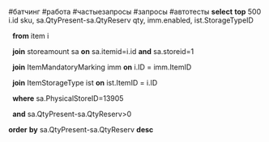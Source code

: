 #батчинг  #работа  #частыезапросы #запросы #автотесты 
**select** **top** 500 i.id sku, sa.QtyPresent-sa.QtyReserv qty, imm.enabled, ist.StorageTypeID

  **from** item i

  **join** storeamount sa **on** sa.itemid=i.id **and** sa.storeid=1

  **join** ItemMandatoryMarking imm **on** i.ID = imm.ItemID

  **join** ItemStorageType ist **on** ist.ItemID = i.ID

  **where** sa.PhysicalStoreID=13905

  **and** sa.QtyPresent-sa.QtyReserv>0

**order** **by** sa.QtyPresent-sa.QtyReserv **desc**